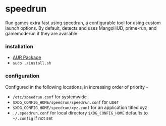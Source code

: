 # speedrun
Run games extra fast using speedrun, a configurable tool for using custom launch options. By default, detects and uses MangoHUD, prime-run, and gamemoderun if they are available.

### installation
* [AUR Package](https://aur.archlinux.org/packages/speedrun)
* `sudo ./install.sh`

### configuration
Configured in the following locations, in increasing order of priority -
* `/etc/speedrun.conf` for systemwide
* `$XDG_CONFIG_HOME/speedrun/speedrun.conf` for user
* `$XDG_CONFIG_HOME/speedrun/xyz.conf` for an application titled xyz
* `./.speedrun.conf` for local directory
`$XDG_CONFIG_HOME` defaults to `~/.config` if not set
